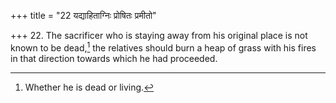 +++
title = "22 यद्याहिताग्निः प्रोषितः प्रमीतो"

+++
22. The sacrificer who is staying away from his original place is not known to be dead,[^1] the relatives should burn a heap of grass with his fires in that direction towards which he had proceeded.  

[^1]: Whether he is dead or living.  
